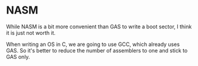 # NASM

While NASM is a bit more convenient than GAS to write a boot sector, I think it is just not worth it.

When writing an OS in C, we are going to use GCC, which already uses GAS. So it's better to reduce the number of assemblers to one and stick to GAS only.
